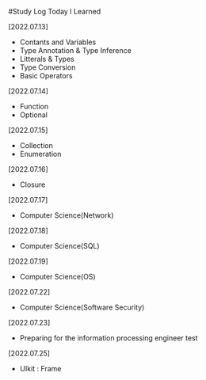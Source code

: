 
#Study Log
Today I Learned

[2022.07.13]
- Contants and Variables
- Type Annotation & Type Inference
- Litterals & Types
- Type Conversion
- Basic Operators

[2022.07.14]
- Function
- Optional

[2022.07.15]
- Collection
- Enumeration

[2022.07.16]
- Closure

[2022.07.17]
- Computer Science(Network)

[2022.07.18]
- Computer Science(SQL)

[2022.07.19]
- Computer Science(OS)

[2022.07.22]
- Computer Science(Software Security)

[2022.07.23]
- Preparing for the information processing engineer test

[2022.07.25]
- UIkit : Frame
